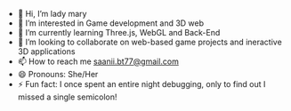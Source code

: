 - 👋 Hi, I’m lady mary
- 👀 I’m interested in Game development and 3D web
- 🌱 I’m currently learning Three.js, WebGL and Back-End
- 💞️ I’m looking to collaborate on web-based game projects and ineractive 3D applications
- 📫 How to reach me saanii.bt77@gmail.com
- 😄 Pronouns: She/Her
- ⚡ Fun fact: I once spent an entire night debugging, only to find out I missed a single semicolon!

<!---
ladymary99/ladymary99 is a ✨ special ✨ repository because its `README.md` (this file) appears on your GitHub profile.
You can click the Preview link to take a look at your changes.
--->
